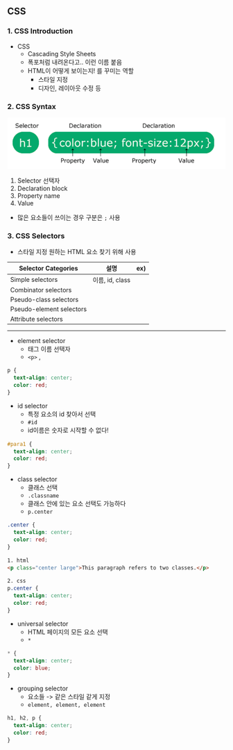 ## CSS 



### 1. CSS Introduction 

- CSS 
  - Cascading Style Sheets 
  - 폭포처럼 내려온다고.. 이런 이름 붙음
  - HTML이 어떻게 보이는지! 를 꾸미는 역할
    - 스타일 지정
    - 디자인, 레이아웃 수정 등 



### 2. CSS Syntax 

![image-20220211003201847](0208_CSS.assets/image-20220211003201847.png)

1. Selector 선택자 
2. Declaration block 
3. Property name
4. Value



- 많은 요소들이 쓰이는 경우 구분은 `;` 사용



### 3. CSS Selectors 

- 스타일 지정 원하는 HTML 요소 찾기 위해 사용 

| Selector Categories      | 설명            | ex)  |
| ------------------------ | --------------- | ---- |
| Simple selectors         | 이름, id, class |      |
| Combinator selectors     |                 |      |
| Pseudo-class selectors   |                 |      |
| Pseudo-element selectors |                 |      |
| Attribute selectors      |                 |      |

---

- element  selector
  - 태그 이름 선택자 
  - `<p>` , 

```css
p {
  text-align: center;
  color: red;
}
```



- id selector
  - 특정 요소의 id 찾아서 선택
  - `#id` 
  - id이름은 숫자로 시작할 수 없다! 

```css
#para1 {
  text-align: center;
  color: red;
}
```



- class selector 
  - 클래스 선택
  - `.classname`
  - 클래스 안에 있는 요소 선택도 가능하다
  - `p.center`

```css
.center {
  text-align: center;
  color: red;
}
```

```html
1. html
<p class="center large">This paragraph refers to two classes.</p>
```

```css
2. css
p.center {
  text-align: center;
  color: red;
}
```



- universal selector
  - HTML 페이지의 모든 요소 선택
  - `*` 

```css
* {
  text-align: center;
  color: blue;
}
```



- grouping selector
  - 요소들  -> 같은 스타일 같게 지정
  - `element, element, element` 

```css
h1, h2, p {
  text-align: center;
  color: red;
}
```

